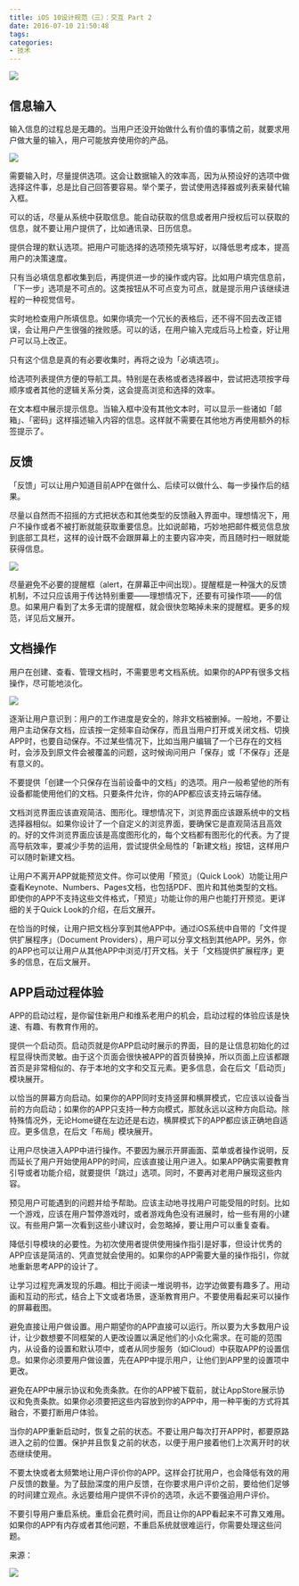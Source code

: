 ```yaml
---
title: iOS 10设计规范（三）：交互 Part 2
date: 2016-07-10 21:50:48
tags:
categories:
- 技术
---
```


![](http://ww2.sinaimg.cn/large/006tNc79gw1fahqakubl2j30hs07iwfd.jpg)

## 信息输入

输入信息的过程总是无趣的。当用户还没开始做什么有价值的事情之前，就要求用户做大量的输入，用户可能放弃使用你的产品。

![](http://ww1.sinaimg.cn/large/006tNc79gw1fahqao0wrdj30hs0fswfn.jpg)

需要输入时，尽量提供选项。这会让数据输入的效率高，因为从预设好的选项中做选择这件事，总是比自己回答要容易。举个栗子，尝试使用选择器或列表来替代输入框。

可以的话，尽量从系统中获取信息。能自动获取的信息或者用户授权后可以获取的信息，就不要让用户提供了，比如通讯录、日历信息。

提供合理的默认选项。把用户可能选择的选项预先填写好，以降低思考成本，提高用户的决策速度。

只有当必填信息都收集到后，再提供进一步的操作或内容。比如用户填完信息前，「下一步」选项是不可点的。这类按钮从不可点变为可点，就是提示用户该继续进程的一种视觉信号。

实时地检查用户所填信息。如果你填完一个冗长的表格后，还不得不回去改正错误，会让用户产生很强的挫败感。可以的话，在用户输入完成后马上检查，好让用户可以马上改正。

只有这个信息是真的有必要收集时，再将之设为「必填选项」。

给选项列表提供方便的导航工具。特别是在表格或者选择器中，尝试把选项按字母顺序或者其他的逻辑关系分类，这会提高浏览和选择的效率。

在文本框中展示提示信息。当输入框中没有其他文本时，可以显示一些诸如「邮箱」、「密码」这样描述输入内容的信息。这样就不需要在其他地方再使用额外的标签提示了。

## 反馈

「反馈」可以让用户知道目前APP在做什么、后续可以做什么、每一步操作后的结果。

尽量以自然而不招摇的方式把状态和其他类型的反馈融入界面中。理想情况下，用户不操作或者不被打断就能获取重要信息。比如说邮箱，巧妙地把邮件概览信息放到底部工具栏，这样的设计既不会跟屏幕上的主要内容冲突，而且随时扫一眼就能获得信息。

![](http://ww2.sinaimg.cn/large/006y8mN6gw1fahqaq0gxvj30hs0b5q3b.jpg)

尽量避免不必要的提醒框（alert，在屏幕正中间出现）。提醒框是一种强大的反馈机制，不过只应该用于传达特别重要——理想情况下，还要有可操作项——的信息。如果用户看到了太多无谓的提醒框，就会很快忽略掉未来的提醒框。更多的规范，详见后文展开。

## 文档操作

用户在创建、查看、管理文档时，不需要思考文档系统。如果你的APP有很多文档操作，尽可能地淡化。

![](http://ww1.sinaimg.cn/large/006y8lVagw1fahqat543qj30hs0b5aaj.jpg)

逐渐让用户意识到：用户的工作进度是安全的，除非文档被删掉。一般地，不要让用户主动保存文档，应该按一定频率自动保存，而且当用户打开或关闭文档、切换APP时，也要自动保存。不过某些情况下，比如当用户编辑了一个已存在的文档时，会涉及到原文件会被覆盖的问题，这时候询问用户「保存」或「不保存」还是有意义的。

不要提供「创建一个只保存在当前设备中的文档」的选项。用户一般希望他的所有设备都能使用他们的文档。只要条件允许，你的APP都应该支持云端存储。

文档浏览界面应该直观简洁、图形化。理想情况下，浏览界面应该跟系统中的文档选择器相似。如果你设计了一个自定义的浏览界面，要确保它是直观简洁且高效的。好的文件浏览界面应该是高度图形化的，每个文档都有图形化的代表。为了提高导航效率，要减少手势的运用，尝试提供全局性的「新建文档」按钮，这样用户可以随时新建文档。

让用户不离开APP就能预览文件。你可以使用「预览」（Quick Look）功能让用户查看Keynote、Numbers、Pages文档，也包括PDF、图片和其他类型的文档。即使你的APP不支持这些文件格式，「预览」功能让你的用户也能打开预览。更详细的关于Quick Look的介绍，在后文展开。

在恰当的时候，让用户把文档分享到其他APP中。通过iOS系统中自带的「文件提供扩展程序」（Document Providers），用户可以分享文档到其他APP。另外，你的APP也可以让用户从其他APP中浏览/打开文档。关于「文档提供扩展程序」更多的信息，在后文展开。

## APP启动过程体验

APP的启动过程，是你留住新用户和维系老用户的机会，启动过程的体验应该是快速、有趣、有教育作用的。

提供一个启动页。启动页就是你APP启动时展示的界面，目的是让信息初始化的过程显得快而灵敏。由于这个页面会很快被APP的首页替换掉，所以页面上应该都跟首页是非常相似的、存于本地的文字和交互元素。更多信息，会在后文「启动页」模块展开。

以恰当的屏幕方向启动。如果你的APP同时支持竖屏和横屏模式，它应该以设备当前的方向启动；如果你的APP只支持一种方向模式，那就永远以这种方向启动。除特殊情况外，无论Home键在左边还是右边，横屏模式下的APP都应该正确地自适应。更多信息，在后文「布局」模块展开。

让用户尽快进入APP中进行操作。不要因为展示开屏画面、菜单或者操作说明，反而延长了用户开始使用APP的时间，应该直接让用户进入。如果APP确实需要教育引导或者功能介绍，就要提供「跳过」选项。同时，不要再对老用户展现这些内容。

预见用户可能遇到的问题并给予帮助。应该主动地寻找用户可能受阻的时刻。比如一个游戏，应该在用户暂停游戏时，或者游戏角色没有进展时，给一些有用的小建议。有些用户第一次看到这些小建议时，会忽略掉，要让用户可以重复查看。

降低引导模块的必要性。为初次使用者提供使用操作指引是好事，但设计优秀的APP应该是简洁的、凭直觉就会使用的。如果你的APP需要大量的操作指引，你就地重新思考APP的设计了。

让学习过程充满发现的乐趣。相比于阅读一堆说明书，边学边做要有趣多了。用动画和互动的形式，结合上下文或者场景，逐渐教育用户。不要使用看起来可以操作的屏幕截图。

避免直接让用户做设置。用户期望你的APP直接可以运行。所以要为大多数用户设计，让少数想要不同框架的人更改设置以满足他们的小众化需求。在可能的范围内，从设备的设置和默认项中，或者从同步服务（如iCloud）中获取APP的设置信息。如果你必须要用户做设置，先在APP中提示用户，让他们到APP里的设置项中更改。

避免在APP中展示协议和免责条款。在你的APP被下载前，就让AppStore展示协议和免责条款。如果你必须要把这些内容放到你的APP中，用一种平衡的方式将其融合，不要打断用户体验。

当你的APP重新启动时，恢复之前的状态。不要让用户每次打开APP时，都要原路进入之前的位置。保护并且恢复之前的状态，以便于用户接着他们上次离开时的状态继续使用。

不要太快或者太频繁地让用户评价你的APP。这样会打扰用户，也会降低有效的用户反馈的数量。为了鼓励深度的用户反馈，在你要求用户评价之前，要给他们足够的时间建立观点。永远要给用户提供不评价的选项，永远不要强迫用户评价。

不要引导用户重启系统。重启会花费时间，而且让你的APP看起来不可靠又难用。如果你的APP有内存或者其他问题，不重启系统就很难运行，你需要处理这些问题。

来源：

![](http://ww4.sinaimg.cn/large/65e4f1e6gw1fahqavnbqej20hs07iwfd.jpg)